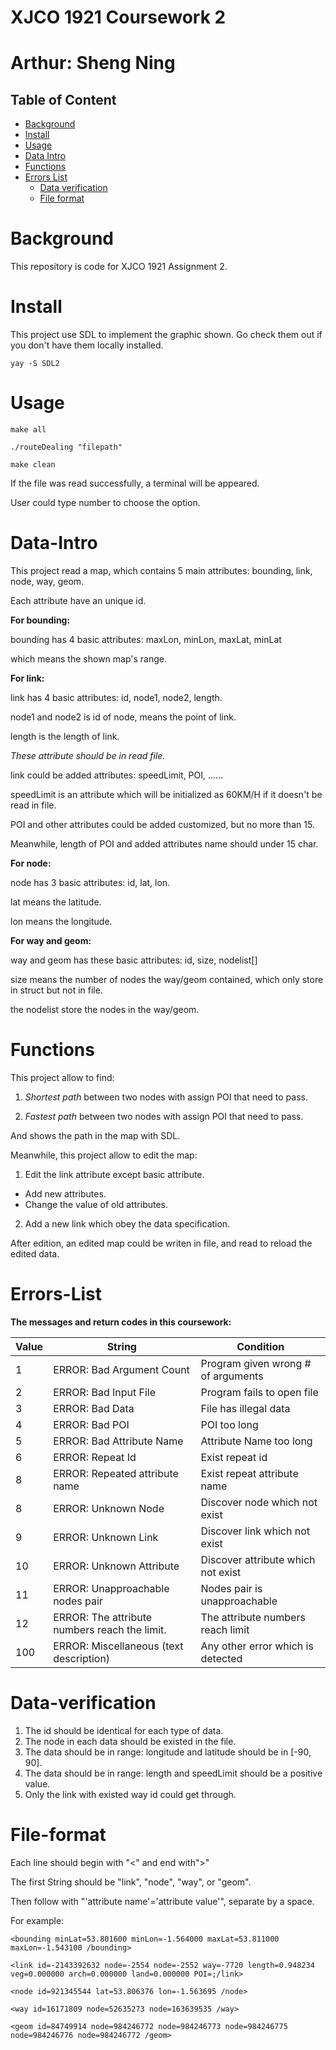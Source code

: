 # XJCO 1921 Coursework 2
# Arthur: Sheng Ning

## Table of Content
- [Background](#Background)
- [Install](#Install)
- [Usage](#Usage)
- [Data Intro](#Data-Intro)
- [Functions](#Functions)
- [Errors List](#Errors-List)
  - [Data verification](#Data-verification)
  - [File format](#File-format)

# Background

This repository is code for XJCO 1921 Assignment 2.

# Install

This project use SDL to implement the graphic shown. Go check them out if you don't have them locally installed.

```
yay -S SDL2
```

# Usage

```
make all

./routeDealing "filepath"

make clean
```

If the file was read successfully, a terminal will be appeared.

User could type number to choose the option.

# Data-Intro

This project read a map, which contains 5 main attributes: bounding, link, node, way, geom.

Each attribute have an unique id.

<p></p>
<p></p>

**For bounding:**

bounding has 4 basic attributes: maxLon, minLon, maxLat, minLat

which means the shown map's range.

<p></p>
<p></p>

**For link:**

link has 4 basic attributes: id, node1, node2, length.

node1 and node2 is id of node, means the point of link.

length is the length of link.

<p></p>
<p></p>

*These attribute should be in read file.*

link could be added attributes: speedLimit, POI, ......

speedLimit is an attribute which will be initialized as 60KM/H if it doesn't be read in file.

POI and other attributes could be added customized, but no more than 15.

Meanwhile, length of POI and added attributes name should under 15 char.

<p></p>
<p></p>


**For node:**

node has 3 basic attributes: id, lat, lon.

lat means the latitude.

lon means the longitude.

<p></p>
<p></p>

**For way and geom:**

way and geom has these basic attributes: id, size, nodelist[]

size means the number of nodes the way/geom contained, which only store in struct but not in file.

the nodelist store the nodes in the way/geom.


# Functions

This project allow to find:

1. *Shortest path* between two nodes with assign POI that need to pass.

2. *Fastest path* between two nodes with assign POI that need to pass.

And shows the path in the map with SDL.

<p></p>
<p></p>

Meanwhile, this project allow to edit the map:

1. Edit the link attribute except basic attribute.
  - Add new attributes.
  - Change the value of old attributes.

2. Add a new link which obey the data specification.

After edition, an edited map could be writen in file, and read to reload the edited data.

# Errors-List

**The messages and return codes in this coursework:**

| Value | String                                        | Condition                          |
|-------|-----------------------------------------------|------------------------------------|
| 1     | ERROR: Bad Argument Count                     | Program given wrong # of arguments |
| 2     | ERROR: Bad Input File                         | Program fails to open file         |
| 3     | ERROR: Bad Data                               | File has illegal data              |
| 4     | ERROR: Bad POI                                | POI too long                       |
| 5     | ERROR: Bad Attribute Name                     | Attribute Name too long            |
| 6     | ERROR: Repeat Id                              | Exist repeat id                    |
| 8     | ERROR: Repeated attribute name                | Exist repeat attribute name        |
| 8     | ERROR: Unknown Node                           | Discover node which not exist      |
| 9     | ERROR: Unknown Link                           | Discover link which not exist      |
| 10    | ERROR: Unknown Attribute                      | Discover attribute which not exist |
| 11    | ERROR: Unapproachable nodes pair              | Nodes pair is unapproachable       |
| 12    | ERROR: The attribute numbers reach the limit. | The attribute numbers reach limit  |
| 100   | ERROR: Miscellaneous (text description)       | Any other error which is detected  |

# Data-verification

1. The id should be identical for each type of data.
2. The node in each data should be existed in the file.
3. The data should be in range: longitude and latitude should be in [-90, 90].
4. The data should be in range: length and speedLimit should be a positive value.
5. Only the link with existed way id could get through.

# File-format

Each line should begin with "<" and end with">"

The first String should be "link", "node", "way", or "geom".

Then follow with "'attribute name'='attribute value'", separate by a space.

<p></p>
<p></p>

For example:
```text
<bounding minLat=53.801600 minLon=-1.564000 maxLat=53.811000 maxLon=-1.543100 /bounding>

<link id=-2143392632 node=-2554 node=-2552 way=-7720 length=0.948234 veg=0.000000 arch=0.000000 land=0.000000 POI=;/link>

<node id=921345544 lat=53.806376 lon=-1.563695 /node>

<way id=16171809 node=52635273 node=163639535 /way>

<geom id=84749914 node=984246772 node=984246773 node=984246775 node=984246776 node=984246772 /geom>
```

